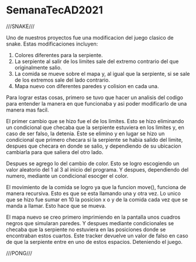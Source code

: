 # SemanaTecAD2021

///SNAKE///

Uno de nuestros proyectos fue una modificacion del juego clasico de snake. 
Estas modificaciones incluyen: 

1. Colores diferentes para la serpiente.
2. La serpiente al salir de los limites sale del extremo contrario del que originalmente salio.
3. La comida se mueve sobre el mapa y, al igual que la serpiente, si se sale de los extremos sale del lado contrario.
4. Mapa nuevo con diferentes paredes y colision en cada una.

Para lograr estas cosas, primero se tuvo que hacer un analisis del codigo para entender la manera en que funcionaba y
asi poder modificarlo de una manera mas facil. 

El primer cambio que se hizo fue el de los limites. Esto se hizo eliminando un condicional que checaba que la serpiente
estuviera en los limites y, en caso de ser falso, la detenia. Este se elimino y en lugar se hizo un condicional que 
primero checara si la serpiente se habia salido del limite, despues que checara en donde se salio, y dependiendo de su 
ubicacion cambiarla para que saliera del otro lado.

Despues se agrego lo del cambio de color. Esto se logro escogiendo un valor aleatorio del 1 al 3 al inicio del programa.
Y despues, dependiendo del numero, mediante un condicional esocger el color.

El movimiento de la comida se logro ya que la funcion move(), funciona de manera recursiva. Esto es que se esta llamando
una y otra vez. Lo unico que se hizo fue sumar en 10 la posicion x o y de la comida cada vez que se manda a llamar. Esto
hace que se mueva.

El mapa nuevo se creo primero imprimiendo en la pantalla unos cuadros negros que simularan paredes. Y despues mediante
condicionales se checaba que la serpiente no estuviera en las posiciones donde se encontraban estos cuartos. Este tracker
devuelve un valor de falso en caso de que la serpiente entre en uno de estos espacios. Deteniendo el juego.


///PONG///
